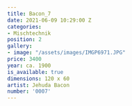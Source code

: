 ```yaml
---
title: Bacon_7
date: 2021-06-09 10:29:00 Z
categories:
- Mischtechnik
position: 2
gallery:
- image: "/assets/images/IMGP6971.JPG"
price: 3400
year: ca. 1900
is_available: true
dimensions: 120 x 60
artist: Jehuda Bacon
number: '0007'
---
```


